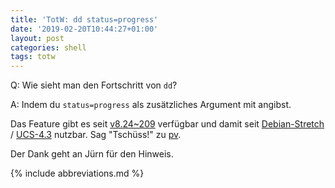 ```yaml
---
title: 'TotW: dd status=progress'
date: '2019-02-20T10:44:27+01:00'
layout: post
categories: shell
tags: totw
---
```


Q: Wie sieht man den Fortschritt von `dd`?

A: Indem du `status=progress` als zusätzliches Argument mit angibst.

Das Feature gibt es seit [v8.24~209](https://git.savannah.gnu.org/cgit/coreutils.git/commit/?id=af2a4ed22594badd2719c0123441d69b17bd8328) verfügbar und damit seit [Debian-Stretch](https://packages.debian.org/search?keywords=coreutils&exact=1) / [UCS-4.3](http://xen1.knut.univention.de:8000/packages/source/coreutils/) nutzbar.
Sag "Tschüss!" zu [pv](http://www.ivarch.com/programs/pv.shtml).

Der Dank geht an Jürn für den Hinweis.

{% include abbreviations.md %}
